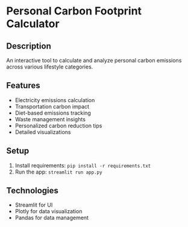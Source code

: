 # Personal Carbon Footprint Calculator

## Description
An interactive tool to calculate and analyze personal carbon emissions across various lifestyle categories.

## Features
- Electricity emissions calculation
- Transportation carbon impact
- Diet-based emissions tracking
- Waste management insights
- Personalized carbon reduction tips
- Detailed visualizations

## Setup
1. Install requirements: `pip install -r requirements.txt`
2. Run the app: `streamlit run app.py`

## Technologies
- Streamlit for UI
- Plotly for data visualization
- Pandas for data management
